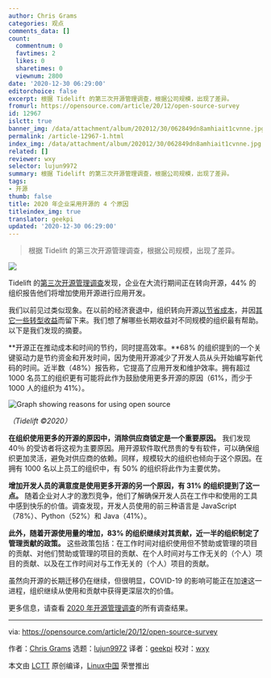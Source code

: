 ```yaml
---
author: Chris Grams
categories: 观点
comments_data: []
count:
  commentnum: 0
  favtimes: 2
  likes: 0
  sharetimes: 0
  viewnum: 2800
date: '2020-12-30 06:29:00'
editorchoice: false
excerpt: 根据 Tidelift 的第三次开源管理调查，根据公司规模，出现了差异。
fromurl: https://opensource.com/article/20/12/open-source-survey
id: 12967
islctt: true
banner_img: /data/attachment/album/202012/30/062849dn8amhiait1cvnne.jpg
permalink: /article-12967-1.html
index_img: /data/attachment/album/202012/30/062849dn8amhiait1cvnne.jpg.thumb.jpg
related: []
reviewer: wxy
selector: lujun9972
summary: 根据 Tidelift 的第三次开源管理调查，根据公司规模，出现了差异。
tags:
- 开源
thumb: false
title: 2020 年企业采用开源的 4 个原因
titleindex_img: true
translator: geekpi
updated: '2020-12-30 06:29:00'
---
```



> 
> 根据 Tidelift 的第三次开源管理调查，根据公司规模，出现了差异。
> 
> 
> 


![](/data/attachment/album/202012/30/062849dn8amhiait1cvnne.jpg)


Tidelift 的[第三次开源管理调查](https://www.tidelift.com/subscription/2020-managed-open-source-survey)发现，企业在大流行期间正在转向开源，44% 的组织报告他们将增加使用开源进行应用开发。


我们以前见过类似现象。在以前的经济衰退中，组织转向开源[以节省成本](https://blog.tidelift.com/the-third-wave-of-open-source-migration?utm_source=opensource&utm_medium=referral&utm_campaign=2020-survey)，并因[其它一些转型收益](https://blog.tidelift.com/theres-one-thing-stopping-developers-from-using-open-source-even-more?utm_source=opensource&utm_medium=referral&utm_campaign=2020-survey)而留下来。我们想了解哪些长期收益对不同规模的组织最有帮助。以下是我们发现的摘要。


**开源正在推动成本和时间的节约，同时提高效率。**68% 的组织提到的一个关键驱动力是节约资金和开发时间，因为使用开源减少了开发人员从头开始编写新代码的时间。近半数（48%）报告称，它提高了应用开发和维护效率。拥有超过 1000 名员工的组织更有可能将此作为鼓励使用更多开源的原因（61%，而少于 1000 人的组织为 41%）。


![Graph showing reasons for using open source](/data/attachment/album/202012/30/062904wduoiqx16a1dddi4.png "Graph showing reasons for using open source")


*（Tidelift ©2020）*


**在组织使用更多的开源的原因中，消除供应商锁定是一个重要原因。** 我们发现 40％ 的受访者将这视为主要原因。用开源软件取代昂贵的专有软件，可以确保组织更加灵活，避免对供应商的依赖。同样，规模较大的组织也倾向于这个原因。在拥有 1000 名以上员工的组织中，有 50% 的组织将此作为主要优势。


**增加开发人员的满意度是使用更多开源的另一个原因，有 31% 的组织提到了这一点。** 随着企业对人才的激烈竞争，他们了解确保开发人员在工作中和使用的工具中感到快乐的价值。调查发现，开发人员使用的前三种语言是 JavaScript（78%）、Python（52%）和 Java（41%）。


**此外，随着开源使用量的增加，83% 的组织继续对其贡献，近一半的组织制定了管理贡献的政策。** 这些政策包括：在工作时间对组织使用但不赞助或管理的项目的贡献、对他们赞助或管理的项目的贡献、在个人时间对与工作无关的（个人）项目的贡献、以及在工作时间对与工作无关的（个人）项目的贡献。


虽然向开源的长期迁移仍在继续，但很明显，COVID-19 的影响可能正在加速这一进程，组织继续从使用和贡献中获得更深层次的价值。


更多信息，请查看 [2020 年开源管理调查](https://www.tidelift.com/subscription/2020-managed-open-source-survey)的所有调查结果。




---


via: <https://opensource.com/article/20/12/open-source-survey>


作者：[Chris Grams](https://opensource.com/users/cgrams) 选题：[lujun9972](https://github.com/lujun9972) 译者：[geekpi](https://github.com/geekpi) 校对：[wxy](https://github.com/wxy)


本文由 [LCTT](https://github.com/LCTT/TranslateProject) 原创编译，[Linux中国](https://linux.cn/) 荣誉推出